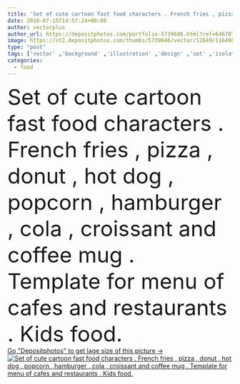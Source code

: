 ```yaml
---
title: 'Set of cute cartoon fast food characters . French fries , pizza , donut , hot dog , popcorn , hamburger , cola , croissant and coffee mug .'
date: 2016-07-15T14:57:24+00:00
author: vectorplus
author_url: https://depositphotos.com/portfolio-5739646.html?ref=64678756
image: https://st2.depositphotos.com/thumbs/5739646/vector/11649/116498534/api_thumb_450.jpg?forcejpeg=true
type: "post"
tags: ['vector' ,'background' ,'illustration' ,'design' ,'set' ,'isolated' ,'happy' ,'love' ,'happiness' ,'cute' ,'smile' ,'meat' ,'food' ,'cream' ,'tasty' ,'meal' ,'snack' ,'Menu' ,'restaurant' ,'coffee' ,'drink' ,'french' ,'dinner' ,'lunch' ,'cartoon' ,'funny' ,'character' ,'comic' ,'symbol' ,'icon' ,'eat' ,'dog' ,'hot' ,'drawing' ,'unhealthy' ,'friends' ,'ice' ,'fast' ,'characters' ,'soda' ,'sausage' ,'fries' ,'hamburger' ,'pizza' ,'burger' ,'cheeseburger' ,'popcorn' ,'emoticon' ,'taco' ]
categories: 
  - food
---
```

<div aling="center">
            <font size="60"> Set of cute cartoon fast food characters . French fries , pizza , donut , hot dog , popcorn , hamburger , cola , croissant and coffee mug . Template for menu of cafes and restaurants . Kids food.</font>   
</div>
<div>
    <a href='https://st2.depositphotos.com/thumbs/5739646/vector/11649/116498534/api_thumb_450.jpg?forcejpeg=true?ref=64678756' target=_blank > Go "Depositphotos" to get lage size of this picture ->
        <img href='https://st2.depositphotos.com/thumbs/5739646/vector/11649/116498534/api_thumb_450.jpg?forcejpeg=true?ref=64678756' src='https://st2.depositphotos.com/5739646/11649/v/950/depositphotos_116498534-stock-illustration-set-of-cute-cartoon-fast.jpg?forcejpeg=true' alt='Set of cute cartoon fast food characters . French fries , pizza , donut , hot dog , popcorn , hamburger , cola , croissant and coffee mug . Template for menu of cafes and restaurants . Kids food.' >
    </a>
</div>
